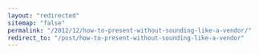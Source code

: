 ```yaml
---
layout: "redirected"
sitemap: "false"
permalink: "/2012/12/how-to-present-without-sounding-like-a-vendor/"
redirect_to: "/post/how-to-present-without-sounding-like-a-vendor"
---
```




